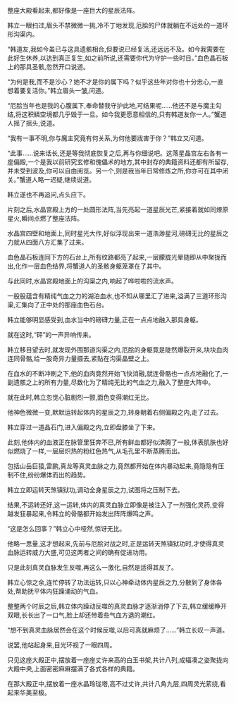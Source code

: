 
整座大殿看起来,都好像是一座巨大的星辰法阵。

韩立一眼扫过,眉头不禁微微一挑,冷不丁地发现,厄脍的尸体就躺在不远处的一道环形沟渠内。

“韩道友,我如今虽已与这具遗骸相合,但要说已经复活,还远远不及。如今我需要在此好生休养,以达到真正复生,如之前所说,还需要你代为守护一些时日。”血色晶石板上的那具圣骸,忽然开口说道。

“为何是我,而不是沙心？她不才是你的属下吗？似乎这些年对你也十分忠心,一直想着要复活你。”韩立眉头一皱,问道。

“厄脍当年也是我的心腹属下,奉命替我守护此地,可结果呢……他还不是与魔主勾结,将这积鳞空境都几乎毁于一旦。如今我更愿意相信的,只有韩道友你一人。”蟹道人摇了摇头,说道。

“我有一事不明,你与魔主究竟有何关系,为何他要戕害于你？”韩立又问道。

“此事……说来话长,还是等我彻底恢复之后,再与你细说吧。这落星晶宫左右各有一座偏殿,一个是我以前研究玄修和傀儡术的地方,其中封存的典籍资料还都有所留存,并未受到波及,你可以自由阅览。另一个,则是我当年日常修炼之所,你亦可在其中闭关。”蟹道人略一迟疑,继续说道。

韩立遂也不再追问,点头应下。

片刻之后,水晶宫殿上方的一处圆形法阵,当先亮起一道星辰光芒,紧接着就如同燎原星火,瞬间点燃了整座法阵。

水晶宫四壁和地面上,同时星光大作,好似浮现出来一道浩渺星河,磅礴无比的星辰之力就从四面八方汇集了过来。

血色晶石板连同下方的石台上,所有纹路都亮了起来,一层朦胧光晕随即从中聚拢而出,化作一层血色结界,将蟹道人的圣骸身躯笼罩在了其中。

与此同时,水晶宫殿地面上的沟渠之内,响起了哗啦啦的流水声。

一股股蕴含有精纯气血之力的湖泊血水,也不知从哪里汇了进来,溢满了三道环形沟渠,汇集向了正中处的那座血色石台。

韩立能够明显感受到,血水当中的磅礴力量,正在一点点地融入那具身躯。

就在这时,“砰”的一声异响传来。

韩立移目望去时,就发现外围那道沟渠之内,厄脍的身躯竟是陡然爆裂开来,块块血肉连同骨骼,给一股奇异力量摄去,紧贴在沟渠晶壁之上。

在血水的不断冲刷之下,他的血肉竟然开始飞快消融,就连骨骼也一点点地融化了,一副遗骸之上的所有力量,尽数化为了精纯无比的气血之力,融入了整座大阵中。

就在此时,韩立忽觉心脏剧烈一颤,面色变得潮红无比。

他神色微微一变,默默运转起体内的星辰之力,转身朝着右侧偏殿之内,走了过去。

韩立穿过一道晶石门,进入偏殿之内,立即盘膝坐了下来。

此刻,他体内的血液正在脉管里狂奔不已,所有鲜血都好似沸腾了一般,体表肌肤也好似燃烧了一样,一层层炽热的粉红色热气,从毛孔里不断蒸腾而出。

包括山岳巨猿,雷鹏,真龙等真灵血脉之力,竟然都开始在体内暴动起来,竟隐隐有压制不住,纷纷爆体而出的趋势。

韩立立即运转天煞镇狱功,调动全身星辰之力,试图将之压制下去。

结果,不运转还好,这一运转,体内的真灵血脉立即像是被注入了一剂强化灵药,变得越发狂暴起来,令韩立的骨骼都开始发出阵阵爆鸣之声。

“这是怎么回事？”韩立心中哑然,惊讶无比。

他略一思量,这才想起来,先前与厄脍对战之时,正是运转天煞镇狱功时,才使得真灵血脉运转威力大盛,可见这两者之间的确有促进功用。

只是此刻真灵血脉发生反噬,再这么一激化,自然是适得其反了。

韩立心惊之余,连忙停转了功法运转,只以心神牵动体内星辰之力,分散到了身体各处,帮助抚平体内狂躁涌动的气血。

整整两个时辰之后,韩立体内躁动反噬的真灵血脉才逐渐消停了下去,韩立缓缓睁开双眼,长长出了一口气,脸上却还带着些气血方退的潮红。

“想不到真灵血脉居然会在这个时候反噬,以后可真就麻烦了……”韩立长叹一声道。

说罢,他站起身来,目光环视了一眼四周。

只见这座大殿正中,摆放着一座座丈许来高的白玉书架,共计八列,成辐凑之姿聚拢向大殿中央,上面密密麻麻摆满了各式各样的典籍。

在那大殿正中,摆放着一座水晶玲珑塔,高不过丈许,共计八角九层,四周灵光萦绕,看起来华美至极。